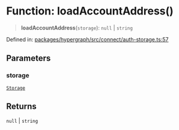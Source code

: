 # Function: loadAccountAddress()

> **loadAccountAddress**(`storage`): `null` \| `string`

Defined in: [packages/hypergraph/src/connect/auth-storage.ts:57](https://github.com/hashirpm/hypergraph/blob/ab4ea1cdb9430798142e0d735aac9d31c2cf0ae0/packages/hypergraph/src/connect/auth-storage.ts#L57)

## Parameters

### storage

[`Storage`](../type-aliases/Storage.md)

## Returns

`null` \| `string`
